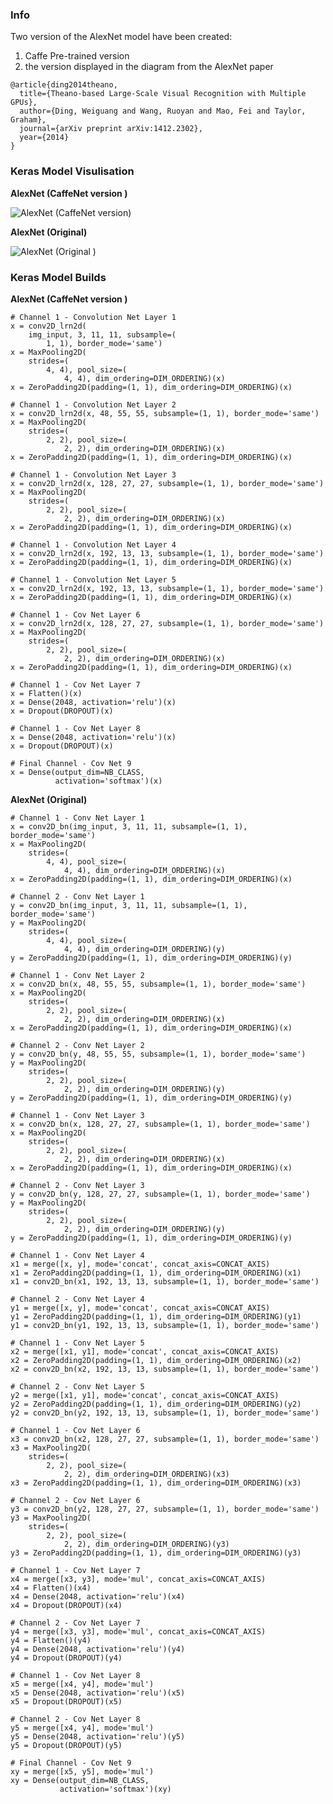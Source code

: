 ### Info

Two version of the AlexNet model have been created:

1.  Caffe Pre-trained version
2.  the version displayed in the diagram from the AlexNet paper

```
@article{ding2014theano,
  title={Theano-based Large-Scale Visual Recognition with Multiple GPUs},
  author={Ding, Weiguang and Wang, Ruoyan and Mao, Fei and Taylor, Graham},
  journal={arXiv preprint arXiv:1412.2302},
  year={2014}
}
```

### Keras Model Visulisation

**AlexNet (CaffeNet version )**

![AlexNet (CaffeNet version)](Images/AlexNet.png)

**AlexNet (Original)**

![AlexNet (Original )](Images/AlexNet_Original.png)

### Keras Model Builds

**AlexNet (CaffeNet version )**

    # Channel 1 - Convolution Net Layer 1
    x = conv2D_lrn2d(
        img_input, 3, 11, 11, subsample=(
            1, 1), border_mode='same')
    x = MaxPooling2D(
        strides=(
            4, 4), pool_size=(
                4, 4), dim_ordering=DIM_ORDERING)(x)
    x = ZeroPadding2D(padding=(1, 1), dim_ordering=DIM_ORDERING)(x)

    # Channel 1 - Convolution Net Layer 2
    x = conv2D_lrn2d(x, 48, 55, 55, subsample=(1, 1), border_mode='same')
    x = MaxPooling2D(
        strides=(
            2, 2), pool_size=(
                2, 2), dim_ordering=DIM_ORDERING)(x)
    x = ZeroPadding2D(padding=(1, 1), dim_ordering=DIM_ORDERING)(x)

    # Channel 1 - Convolution Net Layer 3
    x = conv2D_lrn2d(x, 128, 27, 27, subsample=(1, 1), border_mode='same')
    x = MaxPooling2D(
        strides=(
            2, 2), pool_size=(
                2, 2), dim_ordering=DIM_ORDERING)(x)
    x = ZeroPadding2D(padding=(1, 1), dim_ordering=DIM_ORDERING)(x)

    # Channel 1 - Convolution Net Layer 4
    x = conv2D_lrn2d(x, 192, 13, 13, subsample=(1, 1), border_mode='same')
    x = ZeroPadding2D(padding=(1, 1), dim_ordering=DIM_ORDERING)(x)

    # Channel 1 - Convolution Net Layer 5
    x = conv2D_lrn2d(x, 192, 13, 13, subsample=(1, 1), border_mode='same')
    x = ZeroPadding2D(padding=(1, 1), dim_ordering=DIM_ORDERING)(x)

    # Channel 1 - Cov Net Layer 6
    x = conv2D_lrn2d(x, 128, 27, 27, subsample=(1, 1), border_mode='same')
    x = MaxPooling2D(
        strides=(
            2, 2), pool_size=(
                2, 2), dim_ordering=DIM_ORDERING)(x)
    x = ZeroPadding2D(padding=(1, 1), dim_ordering=DIM_ORDERING)(x)

    # Channel 1 - Cov Net Layer 7
    x = Flatten()(x)
    x = Dense(2048, activation='relu')(x)
    x = Dropout(DROPOUT)(x)

    # Channel 1 - Cov Net Layer 8
    x = Dense(2048, activation='relu')(x)
    x = Dropout(DROPOUT)(x)

    # Final Channel - Cov Net 9
    x = Dense(output_dim=NB_CLASS,
              activation='softmax')(x)

**AlexNet (Original)**

    # Channel 1 - Conv Net Layer 1
    x = conv2D_bn(img_input, 3, 11, 11, subsample=(1, 1), border_mode='same')
    x = MaxPooling2D(
        strides=(
            4, 4), pool_size=(
                4, 4), dim_ordering=DIM_ORDERING)(x)
    x = ZeroPadding2D(padding=(1, 1), dim_ordering=DIM_ORDERING)(x)

    # Channel 2 - Conv Net Layer 1
    y = conv2D_bn(img_input, 3, 11, 11, subsample=(1, 1), border_mode='same')
    y = MaxPooling2D(
        strides=(
            4, 4), pool_size=(
                4, 4), dim_ordering=DIM_ORDERING)(y)
    y = ZeroPadding2D(padding=(1, 1), dim_ordering=DIM_ORDERING)(y)

    # Channel 1 - Conv Net Layer 2
    x = conv2D_bn(x, 48, 55, 55, subsample=(1, 1), border_mode='same')
    x = MaxPooling2D(
        strides=(
            2, 2), pool_size=(
                2, 2), dim_ordering=DIM_ORDERING)(x)
    x = ZeroPadding2D(padding=(1, 1), dim_ordering=DIM_ORDERING)(x)

    # Channel 2 - Conv Net Layer 2
    y = conv2D_bn(y, 48, 55, 55, subsample=(1, 1), border_mode='same')
    y = MaxPooling2D(
        strides=(
            2, 2), pool_size=(
                2, 2), dim_ordering=DIM_ORDERING)(y)
    y = ZeroPadding2D(padding=(1, 1), dim_ordering=DIM_ORDERING)(y)

    # Channel 1 - Conv Net Layer 3
    x = conv2D_bn(x, 128, 27, 27, subsample=(1, 1), border_mode='same')
    x = MaxPooling2D(
        strides=(
            2, 2), pool_size=(
                2, 2), dim_ordering=DIM_ORDERING)(x)
    x = ZeroPadding2D(padding=(1, 1), dim_ordering=DIM_ORDERING)(x)

    # Channel 2 - Conv Net Layer 3
    y = conv2D_bn(y, 128, 27, 27, subsample=(1, 1), border_mode='same')
    y = MaxPooling2D(
        strides=(
            2, 2), pool_size=(
                2, 2), dim_ordering=DIM_ORDERING)(y)
    y = ZeroPadding2D(padding=(1, 1), dim_ordering=DIM_ORDERING)(y)

    # Channel 1 - Conv Net Layer 4
    x1 = merge([x, y], mode='concat', concat_axis=CONCAT_AXIS)
    x1 = ZeroPadding2D(padding=(1, 1), dim_ordering=DIM_ORDERING)(x1)
    x1 = conv2D_bn(x1, 192, 13, 13, subsample=(1, 1), border_mode='same')

    # Channel 2 - Conv Net Layer 4
    y1 = merge([x, y], mode='concat', concat_axis=CONCAT_AXIS)
    y1 = ZeroPadding2D(padding=(1, 1), dim_ordering=DIM_ORDERING)(y1)
    y1 = conv2D_bn(y1, 192, 13, 13, subsample=(1, 1), border_mode='same')

    # Channel 1 - Conv Net Layer 5
    x2 = merge([x1, y1], mode='concat', concat_axis=CONCAT_AXIS)
    x2 = ZeroPadding2D(padding=(1, 1), dim_ordering=DIM_ORDERING)(x2)
    x2 = conv2D_bn(x2, 192, 13, 13, subsample=(1, 1), border_mode='same')

    # Channel 2 - Conv Net Layer 5
    y2 = merge([x1, y1], mode='concat', concat_axis=CONCAT_AXIS)
    y2 = ZeroPadding2D(padding=(1, 1), dim_ordering=DIM_ORDERING)(y2)
    y2 = conv2D_bn(y2, 192, 13, 13, subsample=(1, 1), border_mode='same')

    # Channel 1 - Cov Net Layer 6
    x3 = conv2D_bn(x2, 128, 27, 27, subsample=(1, 1), border_mode='same')
    x3 = MaxPooling2D(
        strides=(
            2, 2), pool_size=(
                2, 2), dim_ordering=DIM_ORDERING)(x3)
    x3 = ZeroPadding2D(padding=(1, 1), dim_ordering=DIM_ORDERING)(x3)

    # Channel 2 - Cov Net Layer 6
    y3 = conv2D_bn(y2, 128, 27, 27, subsample=(1, 1), border_mode='same')
    y3 = MaxPooling2D(
        strides=(
            2, 2), pool_size=(
                2, 2), dim_ordering=DIM_ORDERING)(y3)
    y3 = ZeroPadding2D(padding=(1, 1), dim_ordering=DIM_ORDERING)(y3)

    # Channel 1 - Cov Net Layer 7
    x4 = merge([x3, y3], mode='mul', concat_axis=CONCAT_AXIS)
    x4 = Flatten()(x4)
    x4 = Dense(2048, activation='relu')(x4)
    x4 = Dropout(DROPOUT)(x4)

    # Channel 2 - Cov Net Layer 7
    y4 = merge([x3, y3], mode='mul', concat_axis=CONCAT_AXIS)
    y4 = Flatten()(y4)
    y4 = Dense(2048, activation='relu')(y4)
    y4 = Dropout(DROPOUT)(y4)

    # Channel 1 - Cov Net Layer 8
    x5 = merge([x4, y4], mode='mul')
    x5 = Dense(2048, activation='relu')(x5)
    x5 = Dropout(DROPOUT)(x5)

    # Channel 2 - Cov Net Layer 8
    y5 = merge([x4, y4], mode='mul')
    y5 = Dense(2048, activation='relu')(y5)
    y5 = Dropout(DROPOUT)(y5)

    # Final Channel - Cov Net 9
    xy = merge([x5, y5], mode='mul')
    xy = Dense(output_dim=NB_CLASS,
               activation='softmax')(xy)